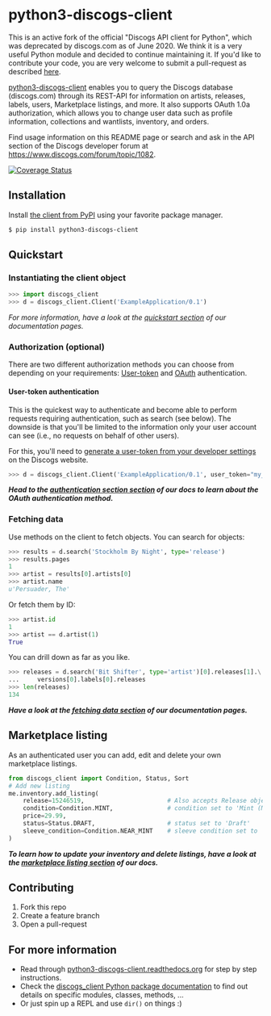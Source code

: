 # python3-discogs-client

This is an active fork of the official "Discogs API client for Python", which
was deprecated by discogs.com as of June 2020. We think it is a very useful
Python module and decided to continue maintaining it. If you'd like to
contribute your code, you are very welcome to submit a pull-request as described
[here](#contributing).

[python3-discogs-client](https://pypi.org/project/python3-discogs-client/)
enables you to query the Discogs database (discogs.com) through its REST-API for
information on artists, releases, labels, users, Marketplace listings, and more.
It also supports OAuth 1.0a authorization, which allows you to change user data
such as profile information, collections and wantlists, inventory, and orders.

Find usage information on this README page or search and ask in the API section
of the Discogs developer forum at https://www.discogs.com/forum/topic/1082.

[![Coverage Status](
https://coveralls.io/repos/github/joalla/discogs_client/badge.svg)](
https://coveralls.io/github/joalla/discogs_client)

## Installation

Install [the client from PyPI](https://pypi.org/project/python3-discogs-client/)
using your favorite package manager.

```sh
$ pip install python3-discogs-client
```

## Quickstart

### Instantiating the client object

```python
>>> import discogs_client
>>> d = discogs_client.Client('ExampleApplication/0.1')
```

_For more information, have a look at the
[quickstart section](
https://python3-discogs-client.readthedocs.org/en/latest/quickstart.html)
of our documentation pages._

### Authorization (optional)

There are two different authorization methods you can choose from depending on
your requirements:
[User-token](
https://python3-discogs-client.readthedocs.org/en/latest/authentication.html#user-token-authorization)
and [OAuth](
https://python3-discogs-client.readthedocs.org/en/latest/authentication.html#oauth-authorization)
authentication.


#### User-token authentication

This is the quickest way to authenticate and become able to perform requests
requiring authentication, such as search (see below). The downside is that
you'll be limited to the information only your user account can see (i.e., no
requests on behalf of other users).

For this, you'll need to
[generate a user-token from your developer settings](
https://python3-discogs-client.readthedocs.org/en/latest/authentication.html#user-token-authentication)
on the Discogs website.

```python
>>> d = discogs_client.Client('ExampleApplication/0.1', user_token="my_user_token")
```

_**Head to the [authentication section
section](https://python3-discogs-client.readthedocs.org/en/latest/authentication.html#oauth-authentication)
of our docs to learn about the OAuth authentication method.**_

### Fetching data

Use methods on the client to fetch objects. You can search for objects:

```python
>>> results = d.search('Stockholm By Night', type='release')
>>> results.pages
1
>>> artist = results[0].artists[0]
>>> artist.name
u'Persuader, The'
```

Or fetch them by ID:

```python
>>> artist.id
1
>>> artist == d.artist(1)
True
```

You can drill down as far as you like.

```python
>>> releases = d.search('Bit Shifter', type='artist')[0].releases[1].\
...     versions[0].labels[0].releases
>>> len(releases)
134
```

_**Have a look at the [fetching data
section](https://python3-discogs-client.readthedocs.org/en/latest/fetching_data.html)
of our documentation pages.**_


## Marketplace listing

As an authenticated user you can add, edit and delete your own marketplace listings.

```python
from discogs_client import Condition, Status, Sort
# Add new listing
me.inventory.add_listing(
    release=15246519,                       # Also accepts Release object
    condition=Condition.MINT,               # condition set to 'Mint (M)'
    price=29.99,
    status=Status.DRAFT,                    # status set to 'Draft'
    sleeve_condition=Condition.NEAR_MINT    # sleeve condition set to 'Near Mint (NM or M-)'
)
```

_**To learn how to update your inventory and delete listings, have a look at the
[marketplace listing section](
https://python3-discogs-client.readthedocs.org/en/latest/listing.html) of our
docs.**_


## Contributing

1. Fork this repo
2. Create a feature branch
3. Open a pull-request


## For more information

- Read through [python3-discogs-client.readthedocs.org](https://pyhon3-discogs-client.readthedocs.org) for step by step instructions.
- Check the [discogs_client Python package documentation](python3-discogs-client.readthedocs.org/en/latest/discogs_client.html) to find out details on specific modules, classes, methods, ...
- Or just spin up a REPL and use `dir()` on things :)
